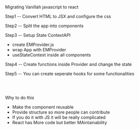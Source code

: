 Migrating Vanillah javascript to react 

Step1 -- Convert HTML to JSX and configure the css

Step2 -- Split the app into components

Step3 -- Setup State ContextAPI 
- create EMProvider.js
- wrap App with EMProvider
- useStateContext inside all components

Step4 -- Create functions inside Provider and change the state

Step5 -- You can create seperate hooks for some functionalities

<br>
<br>


Why to do this
- Make the component reusable
- Provide structure so more people can contribute 
- If you do it with JS it will be really complicated
- React has More code but better MAintainability 